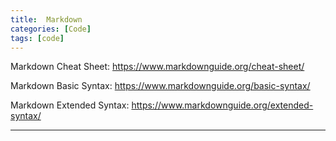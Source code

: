 ```yaml
---
title:  Markdown
categories: [Code]
tags: [code]
---
```


Markdown Cheat Sheet:
<a href="https://www.markdownguide.org/cheat-sheet/" target="_blank">https://www.markdownguide.org/cheat-sheet/</a>

Markdown Basic Syntax:
<a href="https://www.markdownguide.org/basic-syntax/" target="_blank">https://www.markdownguide.org/basic-syntax/</a>

Markdown Extended Syntax:
<a href="https://www.markdownguide.org/extended-syntax/" target="_blank">https://www.markdownguide.org/extended-syntax/</a>

---